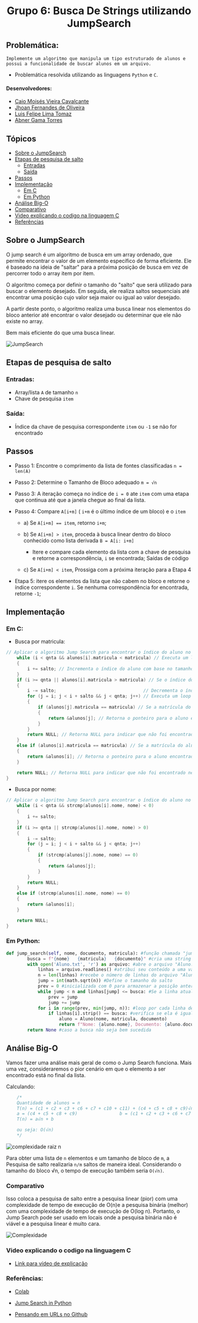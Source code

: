 <h1 align="center"> Grupo 6: Busca De Strings utilizando JumpSearch 
</h1>

## Problemática:

    Implemente um algoritmo que manipula um tipo estruturado de alunos e possui a funcionalidade de buscar alunos em um arquivo.

- Problemática resolvida utilizando as linguagens `Python` e `C`.


#### Desenvolvedores: 
- [Caio Moisés Vieira Cavalcante](https://github.com/caiomoises)
- [Jhoan Fernandes de Oliveira](https://github.com/JhoanDev)
- [Luis Felipe Lima Tomaz](https://github.com/lftmaz)
- [Abner Gama Torres](https://github.com/bnerTT)

## Tópicos

- [Sobre o JumpSearch](#Sobre-o-JumpSearch)
- [Etapas de pesquisa de salto](#etapas-de-pesquisa-de-salto)
    - [Entradas](#entradas)
    - [Saída](#saída)
- [Passos](#passos)
- [Implementação](#implementação)
    - [Em C](#em-c)
    - [Em Python](#em-python)
- [Análise Big-O](#análise-big-o)
- [Comparativo](#comparativo)
- [Video explicando o codigo na linguagem C](#video-explicando-o-codigo-na-linguagem-c)
- [Referências](#referências)

## Sobre o JumpSearch

O jump search é um algoritmo de busca em um array ordenado, que permite encontrar o valor de um elemento específico de forma eficiente. Ele é baseado na ideia de "saltar" para a próxima posição de busca em vez de percorrer todo o array item por item.

O algoritmo começa por definir o tamanho do "salto" que será utilizado para buscar o elemento desejado. Em seguida, ele realiza saltos sequenciais até encontrar uma posição cujo valor seja maior ou igual ao valor desejado.

A partir deste ponto, o algoritmo realiza uma busca linear nos elementos do bloco anterior até encontrar o valor desejado ou determinar que ele não existe no array.

Bem mais eficiente do que uma busca linear.

![JumpSearch](https://github.com/classroom-ufersa/JumpSearch/blob/main/explica%20jump.png)

## Etapas de pesquisa de salto

### Entradas:

- Array/lista `A` de tamanho `n`
- Chave de pesquisa `item`

### Saída:

- Índice da chave de pesquisa correspondente `item`  ou `-1` se não for encontrado

## Passos

- Passo 1: Encontre o comprimento da lista de fontes classificadas `n = len(A)`
- Passo 2: Determine o Tamanho de Bloco adequado `m = √n`
- Passo 3: A iteração começa no índice de `i = 0` ate `item` com uma etapa que continua até que a janela chegue ao final da lista.
- Passo 4: Compare `A[i+m]` ( `i+m` é o último índice de um bloco) e o `item`

    - a) Se `A[i+m] == item`, retorno `i+m`;

    - b) Se `A[i+m] > item`, proceda à busca linear dentro do bloco conhecido como lista derivada `B = A[i: i+m]`
        - Itere e compare cada elemento da lista com a chave de pesquisa e retorne a correspondência, `i` se encontrada; Saídas de código

    - c) Se `A[i+m] < item`, Prossiga com a próxima iteração para a Etapa 4

- Etapa 5: itere os elementos da lista que não cabem no bloco e retorne o índice correspondente `i`. Se nenhuma correspondência for encontrada, retorne `-1`;

## Implementação

### Em C: 

- Busca por matricula:

```c
// Aplicar o algoritmo Jump Search para encontrar o índice do aluno no array
    while (i < qnta && alunos[i].matricula < matricula) // Executa um loop enquanto a matrícula do aluno atual for menor do que a matrícula procurada
    {
        i += salto; // Incrementa o índice do aluno com base no tamanho do salto
    }
    if (i >= qnta || alunos[i].matricula > matricula) // Se o índice do aluno atual for maior ou igual ao tamanho do array de alunos ou a matrícula do aluno atual for maior do que a matrícula procurada
    {
        i -= salto;                                 // Decrementa o índice do aluno com base no tamanho do salto
        for (j = i; j < i + salto && j < qnta; j++) // Executa um loop para percorrer os alunos próximos ao índice do aluno atual, no intervalo [i, i+salto)
        {
            if (alunos[j].matricula == matricula) // Se a matrícula do aluno atual for igual à matrícula procurada
            {
                return &alunos[j]; // Retorna o ponteiro para o aluno encontrado
            }
        }
        return NULL; // Retorna NULL para indicar que não foi encontrado nenhum aluno
    }
    else if (alunos[i].matricula == matricula) // Se a matrícula do aluno atual for igual à matrícula procurada
    {
        return &alunos[i]; // Retorna o ponteiro para o aluno encontrado
    }

    return NULL; // Retorna NULL para indicar que não foi encontrado nenhum aluno
}
```
- Busca por nome: 

```c
// Aplicar o algoritmo Jump Search para encontrar o índice do aluno no array
    while (i < qnta && strcmp(alunos[i].nome, nome) < 0)
    {
        i += salto;
    }
    if (i >= qnta || strcmp(alunos[i].nome, nome) > 0)
    {
        i -= salto;
        for (j = i; j < i + salto && j < qnta; j++)
        {
            if (strcmp(alunos[j].nome, nome) == 0)
            {
                return &alunos[j];
            }
        }
        return NULL;
    }
    else if (strcmp(alunos[i].nome, nome) == 0)
    {
        return &alunos[i];
    }

    return NULL;
}
```

### Em Python:

```py
def jump_search(self, nome, documento, matricula): #função chamada "jump_search" que recebe três parâmetros
        busca = f"{nome}   {matricula}   {documento}" #cria uma string de busca combinando os parâmetros
        with open('Aluno.txt', 'r') as arquivo: #abre o arquivo "Aluno.txt" no modo leitura
            linhas = arquivo.readlines() #atribui seu conteúdo a uma variável "linhas"
            n = len(linhas) #recebe o número de linhas do arquivo "Aluno.txt"
            jump = int(math.sqrt(n)) #Define o tamanho do salto
            prev = 0 #inicializada com 0 para armazenar a posição anterior em que a busca foi feita
            while jump < n and linhas[jump] <= busca: #Se a linha atual for menor do que "busca", o loop continua com um salto
                prev = jump
                jump += jump
            for i in range(prev, min(jump, n)): #loop por cada linha dentro desse intervalo
                if linhas[i].strip() == busca: #verifica se ela é igual à string de busca "busca"
                    aluno = Aluno(nome, matricula, documento)
                    return f"Nome: {aluno.nome}, Documento: {aluno.documento}, Matrícula: {aluno.matricula}" #cria um objeto aluno e retorna uma string com os detalhes do aluno
        return None #caso a busca não seja bem sucedida
```


## Análise Big-O

Vamos fazer uma análise mais geral de como o Jump Search funciona. Mais uma vez, consideraremos o pior cenário em que o elemento a ser encontrado está no final da lista.

Calculando: 
```c
    /*
    Quantidade de alunos = n
    T(n) = (c1 + c2 + c3 + c6 + c7 + c10 + c11) + (c4 + c5 + c8 + c9)√n
    a = (c4 + c5 + c8 + c9)                b = (c1 + c2 + c3 + c6 + c7 + c10 + c11)
    T(n) = a√n + b

    ou seja: O(√n)
    */
```

![complexidade raiz n](https://github.com/classroom-ufersa/JumpSearch/blob/develop/Jump.png)

Para obter uma lista de `n` elementos e um tamanho de bloco de `m`, a Pesquisa de salto realizaria `n/m` saltos de maneira ideal. Considerando o tamanho do bloco √n, o tempo de execução também seria `O(√n)`.

### Comparativo

Isso coloca a pesquisa de salto entre a pesquisa linear (pior) com uma complexidade de tempo de execução de O(n)e a pesquisa binária (melhor) com uma complexidade de tempo de execução de O(log n). Portanto, o Jump Search pode ser usado em locais onde a pesquisa binária não é viável e a pesquisa linear é muito cara. 

![Complexidade](https://github.com/classroom-ufersa/JumpSearch/blob/develop/Figura.png)

### Video explicando o codigo na linguagem C

- [Link para vídeo de explicação](https://youtu.be/oQqEzxSc62U)

### Referências:

- [Colab](https://colab.research.google.com/)

- [Jump Search in Python](https://stackabuse.com/jump-search-in-python/)

- [Pensando em URLs no Github](https://medium.com/@afonsopacifer/pensando-em-urls-no-github-3517d97249d0)